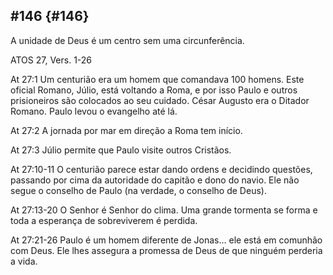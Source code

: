 ## #146 {#146}

A unidade de Deus é um centro sem uma circunferência.

ATOS 27, Vers. 1-26

At 27:1 Um centurião era um homem que comandava 100 homens. Este oficial Romano, Júlio, está voltando a Roma, e por isso Paulo e outros prisioneiros são colocados ao seu cuidado. César Augusto era o Ditador Romano. Paulo levou o evangelho até lá.

At 27:2 A jornada por mar em direção a Roma tem início.

At 27:3 Júlio permite que Paulo visite outros Cristãos.

At 27:10-11 O centurião parece estar dando ordens e decidindo questões, passando por cima da autoridade do capitão e dono do navio. Ele não segue o conselho de Paulo (na verdade, o conselho de Deus).

At 27:13-20 O Senhor é Senhor do clima. Uma grande tormenta se forma e toda a esperança de sobreviverem é perdida.

At 27:21-26 Paulo é um homem diferente de Jonas... ele está em comunhão com Deus. Ele lhes assegura a promessa de Deus de que ninguém perderia a vida.